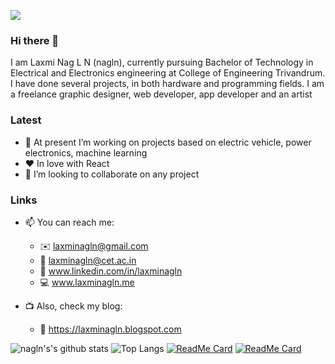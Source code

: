 ![](https://komarev.com/ghpvc/?username=laxminagln&color=red&label=nagln's+views)
### Hi there 👋

I am Laxmi Nag L N (nagln), currently pursuing Bachelor of Technology in Electrical and Electronics engineering at College of Engineering Trivandrum. I have done several projects, in both hardware and programming fields. I am a freelance graphic designer, web developer, app developer and an artist

### Latest

- 🔭 At present I’m working on projects based on electric vehicle, power electronics, machine learning
- :heart: In love with React
- 👯 I’m looking to collaborate on any project 

### Links

- 📫 You can reach me: 
  - :envelope: laxminagln@gmail.com
  - :office: laxminagln@cet.ac.in
  - :raising_hand: www.linkedin.com/in/laxminagln
  - :computer: www.laxminagln.me
  
- :tv: Also, check my blog:
  - :book: https://laxminagln.blogspot.com 

![nagln's's github stats](https://github-readme-stats.vercel.app/api?username=laxminagln&count_private=true&show_icons=true&theme=tokyonight)
![Top Langs](https://github-readme-stats.vercel.app/api/top-langs/?username=laxminagln&layout=compact&theme=dark)
[![ReadMe Card](https://github-readme-stats.vercel.app/api/pin/?username=laxminagln&repo=vashi.io)](https://github.com/laxminagln/vashi.io)
[![ReadMe Card](https://github-readme-stats.vercel.app/api/pin/?username=laxminagln&repo=CodeBees)](https://github.com/laxminagln/CodeBees)



